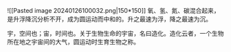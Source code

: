 
![[Pasted image 20240126100032.png|150*150]]
氧、氢、氮、碳混合起来，是升浮降沉分析不开，成为圆运动而中和的。升之最速为浮，降之最速为沉。

宇，空间也；宙，时间也。关于生物生命的宇宙，名曰造化。造化云者，一个生物所在地之宇宙间的大气，圆运动时生育生物之称。


